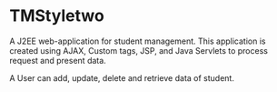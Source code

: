 # TMStyletwo
A J2EE web-application for student management. This application is created using AJAX, Custom tags, JSP, and Java Servlets to process request and present data. 

A User can add, update, delete and retrieve data of student.

